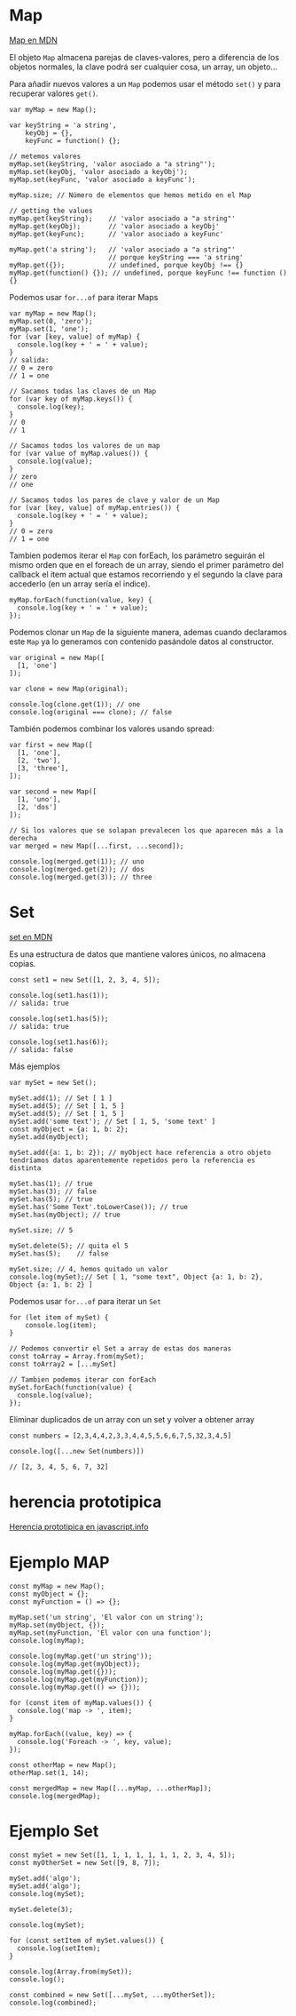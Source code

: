 # Map

[Map en MDN](https://developer.mozilla.org/es/docs/Web/JavaScript/Referencia/Objetos_globales/Map)

El objeto `Map` almacena parejas de claves-valores, pero a diferencia de los objetos normales, la clave podrá ser cualquier cosa, un array, un objeto...

Para añadir nuevos valores a un `Map` podemos usar el método `set()` y para recuperar valores `get()`.

	var myMap = new Map();
	
	var keyString = 'a string',
	    keyObj = {},
	    keyFunc = function() {};
	
	// metemos valores
	myMap.set(keyString, 'valor asociado a "a string"');
	myMap.set(keyObj, 'valor asociado a keyObj');
	myMap.set(keyFunc, 'valor asociado a keyFunc');
	
	myMap.size; // Número de elementos que hemos metido en el Map
	
	// getting the values
	myMap.get(keyString);    // 'valor asociado a "a string"'
	myMap.get(keyObj);       // 'valor asociado a keyObj'
	myMap.get(keyFunc);      // 'valor asociado a keyFunc'
	
	myMap.get('a string');   // 'valor asociado a "a string"'
	                         // porque keyString === 'a string'
	myMap.get({});           // undefined, porque keyObj !== {}
	myMap.get(function() {}); // undefined, porque keyFunc !== function () {}
	
Podemos usar `for...of` para iterar Maps

	var myMap = new Map();
	myMap.set(0, 'zero');
	myMap.set(1, 'one');
	for (var [key, value] of myMap) {
	  console.log(key + ' = ' + value);
	}
	// salida:
	// 0 = zero
	// 1 = one
	
	// Sacamos todas las claves de un Map
	for (var key of myMap.keys()) {
	  console.log(key);
	}
	// 0
	// 1
	
	// Sacamos todos los valores de un map
	for (var value of myMap.values()) {
	  console.log(value);
	}
	// zero
	// one
	
	// Sacamos todos los pares de clave y valor de un Map
	for (var [key, value] of myMap.entries()) {
	  console.log(key + ' = ' + value);
	}
	// 0 = zero
	// 1 = one
	
Tambien podemos iterar el `Map` con forEach, los parámetro seguirán el mismo orden que en el foreach de un array, siendo el primer parámetro del callback el item actual que estamos recorriendo y el segundo la clave para accederlo (en un array sería el indice).

	myMap.forEach(function(value, key) {
	  console.log(key + ' = ' + value);
	});

Podemos clonar un `Map` de la siguiente manera, ademas cuando declaramos este `Map` ya lo generamos con contenido pasándole datos al constructor.

	var original = new Map([
	  [1, 'one']
	]);
	
	var clone = new Map(original);
	
	console.log(clone.get(1)); // one
	console.log(original === clone); // false
	
También podemos combinar los valores usando spread:

	var first = new Map([
	  [1, 'one'],
	  [2, 'two'],
	  [3, 'three'],
	]);
	
	var second = new Map([
	  [1, 'uno'],
	  [2, 'dos']
	]);
	
	// Si los valores que se solapan prevalecen los que aparecen más a la derecha
	var merged = new Map([...first, ...second]);
	
	console.log(merged.get(1)); // uno
	console.log(merged.get(2)); // dos
	console.log(merged.get(3)); // three

# Set

[set en MDN](https://developer.mozilla.org/es/docs/Web/JavaScript/Referencia/Objetos_globales/Set)

Es una estructura de datos que mantiene valores únicos, no almacena copias.

	const set1 = new Set([1, 2, 3, 4, 5]);
	
	console.log(set1.has(1));
	// salida: true
	
	console.log(set1.has(5));
	// salida: true
	
	console.log(set1.has(6));
	// salida: false


Más ejemplos

	var mySet = new Set();

	mySet.add(1); // Set [ 1 ]
	mySet.add(5); // Set [ 1, 5 ]
	mySet.add(5); // Set [ 1, 5 ]
	mySet.add('some text'); // Set [ 1, 5, 'some text' ]
	const myObject = {a: 1, b: 2};
	mySet.add(myObject);
	
	mySet.add({a: 1, b: 2}); // myObject hace referencia a otro objeto tendríamos datos aparentemente repetidos pero la referencia es distinta
	
	mySet.has(1); // true
	mySet.has(3); // false
	mySet.has(5); // true
	mySet.has('Some Text'.toLowerCase()); // true
	mySet.has(myObject); // true
	
	mySet.size; // 5
	
	mySet.delete(5); // quita el 5
	mySet.has(5);    // false
	
	mySet.size; // 4, hemos quitado un valor
	console.log(mySet);// Set [ 1, "some text", Object {a: 1, b: 2}, Object {a: 1, b: 2} ]

Podemos usar `for...of` para iterar un `Set`
	
	for (let item of mySet) {
		console.log(item);
	}
	
	// Podemos convertir el Set a array de estas dos maneras
	const toArray = Array.from(mySet); 
	const toArray2 = [...mySet]

	// Tambien podemos iterar con forEach
	mySet.forEach(function(value) {
	  console.log(value);
	});

Eliminar duplicados de un array con un set y volver a obtener array

	const numbers = [2,3,4,4,2,3,3,4,4,5,5,6,6,7,5,32,3,4,5]
	
	console.log([...new Set(numbers)]) 
	
	// [2, 3, 4, 5, 6, 7, 32]

# herencia prototipica

[Herencia prototipica en javascript.info](https://javascript.info/prototype-inheritance)

# Ejemplo MAP

	const myMap = new Map();
	const myObject = {};
	const myFunction = () => {};
	
	myMap.set('un string', 'El valor con un string');
	myMap.set(myObject, {});
	myMap.set(myFunction, 'El valor con una function');
	console.log(myMap);
	
	console.log(myMap.get('un string'));
	console.log(myMap.get(myObject));
	console.log(myMap.get({}));
	console.log(myMap.get(myFunction));
	console.log(myMap.get(() => {}));
	
	for (const item of myMap.values()) {
	  console.log('map -> ', item);
	}
	
	myMap.forEach((value, key) => {
	  console.log('Foreach -> ', key, value);
	});
	
	const otherMap = new Map();
	otherMap.set(1, 14);
	
	const mergedMap = new Map([...myMap, ...otherMap]);
	console.log(mergedMap);

# Ejemplo Set
	
	const mySet = new Set([1, 1, 1, 1, 1, 1, 1, 2, 3, 4, 5]);
	const myOtherSet = new Set([9, 8, 7]);
	
	mySet.add('algo');
	mySet.add('algo');
	console.log(mySet);
	
	mySet.delete(3);
	
	console.log(mySet);
	
	for (const setItem of mySet.values()) {
	  console.log(setItem);
	}
	
	console.log(Array.from(mySet));
	console.log();
	
	const combined = new Set([...mySet, ...myOtherSet]);
	console.log(combined);
